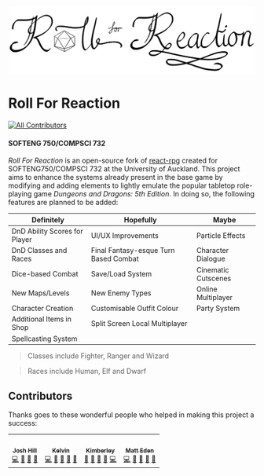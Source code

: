 <img src="public/logo/logo-wide-no-background.png">

# Roll For Reaction
<!-- ALL-CONTRIBUTORS-BADGE:START - Do not remove or modify this section -->
[![All Contributors](https://img.shields.io/badge/all_contributors-4-orange.svg?style=flat-square)](#contributors-)
<!-- ALL-CONTRIBUTORS-BADGE:END -->
#### SOFTENG 750/COMPSCI 732

*Roll For Reaction* is an open-source fork of [react-rpg](https://github.com/ASteinheiser/react-rpg.com) created for SOFTENG750/COMPSCI 732 at the University of Auckland. This project aims to enhance the systems already present in the base game by modifying and adding elements to lightly emulate the popular tabletop role-playing game *Dungeons and Dragons: 5th Edition*. In doing so, the following features are planned to be added:

| Definitely                      | Hopefully                             | Maybe               |
| ------------------------------- | ------------------------------------- | ------------------- |
| DnD Ability Scores for Player   | UI/UX Improvements                    | Particle Effects    |
| DnD Classes and Races           | Final Fantasy-esque Turn Based Combat | Character Dialogue  |
| Dice-based Combat               | Save/Load System                      | Cinematic Cutscenes |
| New Maps/Levels                 | New Enemy Types                       | Online Multiplayer  |
| Character Creation              | Customisable Outfit Colour            | Party System        |
| Additional Items in Shop        | Split Screen Local Multiplayer        |                     |
| Spellcasting System             |                                       |                     |

> Classes include Fighter, Ranger and Wizard

> Races include Human, Elf and Dwarf

## Contributors

Thanks goes to these wonderful people who helped in making this project a success: 
<!-- ALL-CONTRIBUTORS-LIST:START - Do not remove or modify this section -->
<!-- prettier-ignore-start -->
<!-- markdownlint-disable -->
<table>
  <tr>
    <td align="center"><a href="https://github.com/Pyxxil"><img src="https://avatars1.githubusercontent.com/u/12526499?v=4" width="100px;" alt=""/><br /><sub><b>Josh Hill</b></sub></a><br /><a href="https://github.com/matteas-eden/roll-for-reaction/commits?author=Pyxxil" title="Code">💻</a> <a href="#ideas-Pyxxil" title="Ideas, Planning, & Feedback">🤔</a> <a href="https://github.com/matteas-eden/roll-for-reaction/pulls?q=is%3Apr+reviewed-by%3APyxxil" title="Reviewed Pull Requests">👀</a> <a href="https://github.com/matteas-eden/roll-for-reaction/commits?author=Pyxxil" title="Documentation">📖</a></td>
    <td align="center"><a href="https://github.com/Frosty273"><img src="https://avatars0.githubusercontent.com/u/39424472?v=4" width="100px;" alt=""/><br /><sub><b>Kelvin</b></sub></a><br /><a href="https://github.com/matteas-eden/roll-for-reaction/commits?author=Frosty273" title="Code">💻</a> <a href="#ideas-Frosty273" title="Ideas, Planning, & Feedback">🤔</a> <a href="#design-Frosty273" title="Design">🎨</a> <a href="https://github.com/matteas-eden/roll-for-reaction/pulls?q=is%3Apr+reviewed-by%3AFrosty273" title="Reviewed Pull Requests">👀</a> <a href="https://github.com/matteas-eden/roll-for-reaction/commits?author=Frosty273" title="Documentation">📖</a></td>
    <td align="center"><a href="https://github.com/KimberleyEvans-Parker"><img src="https://avatars2.githubusercontent.com/u/45865186?v=4" width="100px;" alt=""/><br /><sub><b>Kimberley</b></sub></a><br /><a href="#design-KimberleyEvans-Parker" title="Design">🎨</a> <a href="#ideas-KimberleyEvans-Parker" title="Ideas, Planning, & Feedback">🤔</a> <a href="https://github.com/matteas-eden/roll-for-reaction/commits?author=KimberleyEvans-Parker" title="Documentation">📖</a> <a href="https://github.com/matteas-eden/roll-for-reaction/pulls?q=is%3Apr+reviewed-by%3AKimberleyEvans-Parker" title="Reviewed Pull Requests">👀</a> <a href="https://github.com/matteas-eden/roll-for-reaction/commits?author=KimberleyEvans-Parker" title="Code">💻</a></td>
    <td align="center"><a href="http://matteas.nz"><img src="https://avatars0.githubusercontent.com/u/45587386?v=4" width="100px;" alt=""/><br /><sub><b>Matt Eden</b></sub></a><br /><a href="https://github.com/matteas-eden/roll-for-reaction/commits?author=Matteas-Eden" title="Code">💻</a> <a href="https://github.com/matteas-eden/roll-for-reaction/commits?author=Matteas-Eden" title="Documentation">📖</a> <a href="#ideas-Matteas-Eden" title="Ideas, Planning, & Feedback">🤔</a> <a href="https://github.com/matteas-eden/roll-for-reaction/pulls?q=is%3Apr+reviewed-by%3AMatteas-Eden" title="Reviewed Pull Requests">👀</a> <a href="#maintenance-Matteas-Eden" title="Maintenance">🚧</a></td>
  </tr>
</table>

<!-- markdownlint-enable -->
<!-- prettier-ignore-end -->
<!-- ALL-CONTRIBUTORS-LIST:END -->
